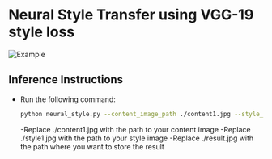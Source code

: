 # Neural Style Transfer using VGG-19 style loss
![Example](https://github.com/btxviny/Neural-Style-Transfer-with-VGG-19/blob/main/result.gif)

## Inference Instructions
- Run the following command:
     ```bash
     python neural_style.py --content_image_path ./content1.jpg --style_image_path ./style1.jpg --output_image_path ./result.jpg
     ```
     -Replace ./content1.jpg with the path to your content image
     -Replace ./style1.jpg with the path to your style image
     -Replace ./result.jpg with the path where you want to store the result
